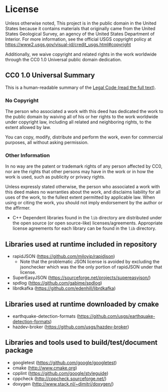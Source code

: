 License
=======

Unless otherwise noted, This project is in the public domain in the United
States because it contains materials that originally came from the United
States Geological Survey, an agency of the United States Department of
Interior. For more information, see the official USGS copyright policy at
https://www2.usgs.gov/visual-id/credit_usgs.html#copyright

Additionally, we waive copyright and related rights in the work
worldwide through the CC0 1.0 Universal public domain dedication.


CC0 1.0 Universal Summary
-------------------------

This is a human-readable summary of the
[Legal Code (read the full text)][1].


### No Copyright

The person who associated a work with this deed has dedicated the work to
the public domain by waiving all of his or her rights to the work worldwide
under copyright law, including all related and neighboring rights, to the
extent allowed by law.

You can copy, modify, distribute and perform the work, even for commercial
purposes, all without asking permission.


### Other Information

In no way are the patent or trademark rights of any person affected by CC0,
nor are the rights that other persons may have in the work or in how the
work is used, such as publicity or privacy rights.

Unless expressly stated otherwise, the person who associated a work with
this deed makes no warranties about the work, and disclaims liability for
all uses of the work, to the fullest extent permitted by applicable law.
When using or citing the work, you should not imply endorsement by the
author or the affirmer.

* C++ Dependent libraries found in the `lib` directory are distributed under
the open source (or open source-like) licenses/agreements. Appropriate license
agreements for each library can be found in the `lib` directory.


Libraries used at runtime included in repository
------------------------------------------------

 - rapidJSON                    (https://github.com/miloyip/rapidjson)
     - Note that the problematic JSON license is avoided by excluding the
     jsonchecker which was the the only portion of rapidJSON under that license.
 - SuperEasyJSON                (https://sourceforge.net/projects/supereasyjson/)
 - spdlog                       (https://github.com/gabime/spdlog)
 - librdkafka                   (https://github.com/edenhill/librdkafka)

Libraries used at runtime downloaded by cmake
---------------------------------------------

 - earthquake-detection-formats (https://github.com/usgs/earthquake-detection-formats)     
 - hazdev-broker                (https://github.com/usgs/hazdev-broker)

Libraries and tools used to build/test/document package
-------------------------------------------------------

 - googletest                  (https://github.com/google/googletest)
 - cmake                       (http://www.cmake.org)
 - cpplint                     (https://github.com/google/styleguide)
 - cppcheck                    (http://cppcheck.sourceforge.net/)
 - doxygen                     (http://www.stack.nl/~dimitri/doxygen/)

[1]: https://creativecommons.org/publicdomain/zero/1.0/legalcode
